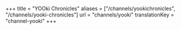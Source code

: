 +++
title = "YOOki Chronicles"
aliases = ["/channels/yookichronicles", "/channels/yooki-chronicles"]
url = "channels/yooki"
translationKey = "channel-yooki"
+++

